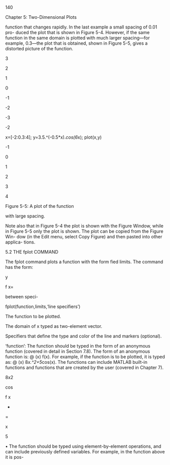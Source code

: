 140

Chapter 5: Two-Dimensional Plots

function that changes rapidly. In the last example a small spacing of 0.01 pro-
duced the plot that is shown in Figure 5-4. However, if the same function in the
same domain is plotted with much larger spacing—for example, 0.3—the plot
that is obtained, shown in Figure 5-5, gives a distorted picture of the function.

3

2

1

0

-1

-2

-3

-2

 x=[-2:0.3:4];
 y=3.5.^(-0.5*x).*cos(6*x);
 plot(x,y)

-1

0

1

2

3

4

Figure 5-5: A plot of the function

 with large spacing.

Note also that in Figure 5-4 the plot is shown with the Figure Window, while in
Figure 5-5 only the plot is shown. The plot can be copied from the Figure Win-
dow (in the Edit menu, select Copy Figure) and then pasted into other applica-
tions.

5.2 THE fplot COMMAND

The fplot command plots a function with the form
fied limits. The command has the form:

y

f x=

 between speci-

fplot(function,limits,‘line specifiers’)

The function
to be plotted.

The domain of x
typed as two-element
vector.

Specifiers that define the
type and color of the line
and markers (optional).

‘function’:    The  function  should  be  typed  in  the  form  of  an  anonymous
function (covered in detail in Section 7.8). The form of an anonymous function
is:  @  (x)  f(x).  For  example,  if  the  function
  is  to  be
plotted, it is typed as: @ (x) 8*x.^2+5*cos(x). The functions can include
MATLAB built-in functions and functions that are created by the user (covered
in Chapter 7).

8x2

cos

f x

+

=

x

5

• The  function  should  be  typed  using  element-by-element  operations,  and  can
include previously defined variables. For example, in the function above it is pos-


